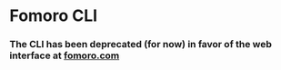 # Fomoro CLI

### The CLI has been deprecated (for now) in favor of the web interface at [fomoro.com](https://fomoro.com)
